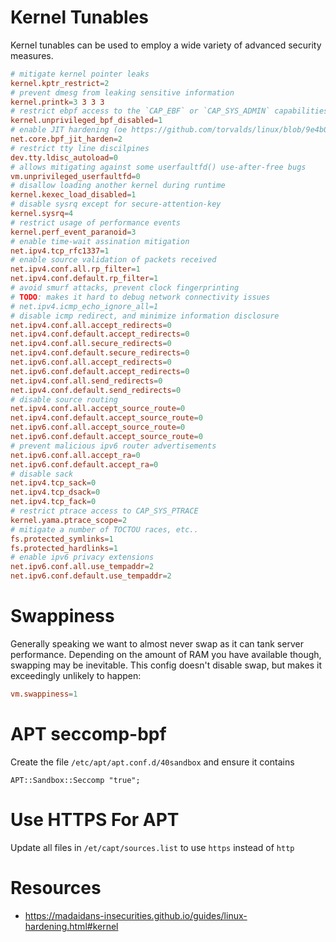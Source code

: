 # Kernel Tunables

Kernel tunables can be used to employ a wide variety of advanced security measures. 

```conf
# mitigate kernel pointer leaks
kernel.kptr_restrict=2
# prevent dmesg from leaking sensitive information
kernel.printk=3 3 3 3
# restrict ebpf access to the `CAP_EBF` or `CAP_SYS_ADMIN` capabilities
kernel.unprivileged_bpf_disabled=1
# enable JIT hardening (oe https://github.com/torvalds/linux/blob/9e4b0d55d84a66dbfede56890501dc96e696059c/include/linux/filter.h#L1039-L1070)
net.core.bpf_jit_harden=2
# restrict tty line discilpines
dev.tty.ldisc_autoload=0
# allows mitigating against some userfaultfd() use-after-free bugs
vm.unprivileged_userfaultfd=0
# disallow loading another kernel during runtime
kernel.kexec_load_disabled=1
# disable sysrq except for secure-attention-key
kernel.sysrq=4
# restrict usage of performance events
kernel.perf_event_paranoid=3
# enable time-wait assination mitigation
net.ipv4.tcp_rfc1337=1
# enable source validation of packets received
net.ipv4.conf.all.rp_filter=1
net.ipv4.conf.default.rp_filter=1
# avoid smurf attacks, prevent clock fingerprinting
# TODO: makes it hard to debug network connectivity issues
# net.ipv4.icmp_echo_ignore_all=1
# disable icmp redirect, and minimize information disclosure
net.ipv4.conf.all.accept_redirects=0
net.ipv4.conf.default.accept_redirects=0
net.ipv4.conf.all.secure_redirects=0
net.ipv4.conf.default.secure_redirects=0
net.ipv6.conf.all.accept_redirects=0
net.ipv6.conf.default.accept_redirects=0
net.ipv4.conf.all.send_redirects=0
net.ipv4.conf.default.send_redirects=0
# disable source routing
net.ipv4.conf.all.accept_source_route=0
net.ipv4.conf.default.accept_source_route=0
net.ipv6.conf.all.accept_source_route=0
net.ipv6.conf.default.accept_source_route=0
# prevent malicious ipv6 router advertisements
net.ipv6.conf.all.accept_ra=0
net.ipv6.conf.default.accept_ra=0
# disable sack
net.ipv4.tcp_sack=0
net.ipv4.tcp_dsack=0
net.ipv4.tcp_fack=0
# restrict ptrace access to CAP_SYS_PTRACE
kernel.yama.ptrace_scope=2
# mitigate a number of TOCTOU races, etc..
fs.protected_symlinks=1
fs.protected_hardlinks=1
# enable ipv6 privacy extensions
net.ipv6.conf.all.use_tempaddr=2
net.ipv6.conf.default.use_tempaddr=2
```

# Swappiness

Generally speaking we want to almost never swap as it can tank server performance. Depending on the amount of RAM you have available though, swapping may be inevitable. This config doesn't disable swap, but makes it exceedingly unlikely to happen:

```conf
vm.swappiness=1
```

# APT seccomp-bpf

Create the file `/etc/apt/apt.conf.d/40sandbox` and ensure it contains

```
APT::Sandbox::Seccomp "true";
```

# Use HTTPS For APT

Update all files in `/et/capt/sources.list` to use `https` instead of `http`

# Resources

* https://madaidans-insecurities.github.io/guides/linux-hardening.html#kernel
